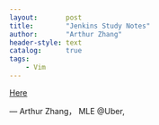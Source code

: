 ```yaml
---
layout:       post
title:        "Jenkins Study Notes"
author:       "Arthur Zhang"
header-style: text
catalog:      true
tags:
    - Vim
---
```


[Here](https://vim.rtorr.com/)

— Arthur Zhang， MLE @Uber, 
